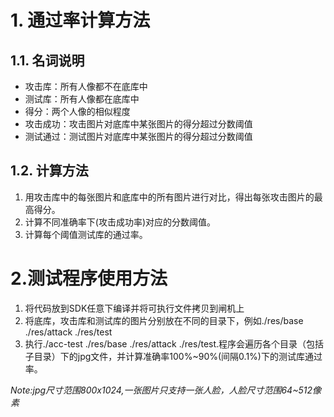 # 1. 通过率计算方法

## 1.1. 名词说明

- 攻击库：所有人像都不在底库中
- 测试库：所有人像都在底库中
- 得分：两个人像的相似程度
- 攻击成功：攻击图片对底库中某张图片的得分超过分数阈值
- 测试通过：测试图片对底库中某张图片的得分超过分数阈值

## 1.2. 计算方法

1. 用攻击库中的每张图片和底库中的所有图片进行对比，得出每张攻击图片的最高得分。
2. 计算不同准确率下(攻击成功率)对应的分数阈值。
3. 计算每个阈值测试库的通过率。

# 2.测试程序使用方法

1. 将代码放到SDK任意下编译并将可执行文件拷贝到闸机上
2. 将底库，攻击库和测试库的图片分别放在不同的目录下，例如./res/base ./res/attack ./res/test
3. 执行./acc-test ./res/base ./res/attack ./res/test.程序会遍历各个目录（包括子目录）下的jpg文件，并计算准确率100%~90%(间隔0.1%)下的测试库通过率。

*Note:jpg尺寸范围800x1024,一张图片只支持一张人脸，人脸尺寸范围64~512像素*

